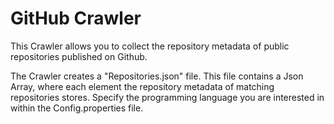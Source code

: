 # GitHub Crawler

This Crawler allows you to collect the repository metadata of public repositories published on Github.

The Crawler creates a "Repositories.json" file. This file contains a Json Array, where each element the repository metadata of matching repositories stores.
Specify the programming language you are interested in within the Config.properties file.
